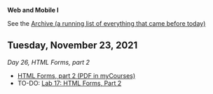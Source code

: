 **Web and Mobile I**

See the [Archive (a running list of everything that came before today)](schedule.md)

## Tuesday, November 23, 2021

*Day 26, HTML Forms, part 2*

- [HTML Forms, part 2 (PDF in myCourses)](https://mycourses.rit.edu/d2l/le/content/936882/viewContent/7781891/View)
- TO-DO: [Lab 17: HTML Forms, Part 2](lab17-html-forms2/instructions.md)

